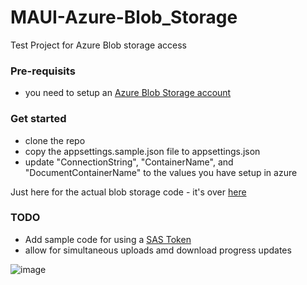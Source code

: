 # MAUI-Azure-Blob_Storage
Test Project for Azure Blob storage access

### Pre-requisits
- you need to setup an [Azure Blob Storage account](https://learn.microsoft.com/en-us/azure/storage/blobs/storage-blob-dotnet-get-started)

### Get started
- clone the repo
- copy the appsettings.sample.json file to appsettings.json
- update "ConnectionString", "ContainerName", and "DocumentContainerName" to the values you have setup in azure

Just here for the actual blob storage code - it's over [here](https://github.com/InquisitorJax/MAUI-Azure-Blob_Storage/blob/main/Storage/CloudFileStorageService.cs)

### TODO
- Add sample code for using a [SAS Token](https://learn.microsoft.com/en-us/azure/storage/blobs/storage-blob-dotnet-get-started#authorize-with-a-sas-token)
- allow for simultaneous uploads amd download progress updates

![image](https://user-images.githubusercontent.com/1822976/197385603-2ddddd6e-6414-4fd4-b69a-1c7b46686a4e.png)
